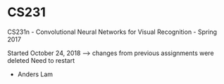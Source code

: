 # CS231
CS231n - Convolutional Neural Networks for Visual Recognition - Spring 2017

Started October 24, 2018 --> changes from previous assignments were deleted
Need to restart

- Anders Lam
